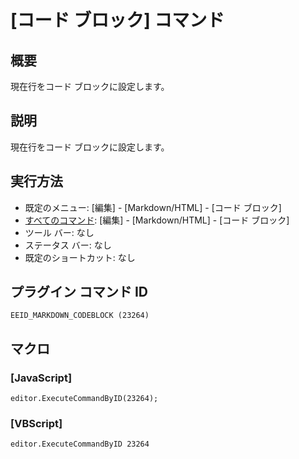 # \[コード ブロック\] コマンド

## 概要

現在行をコード ブロックに設定します。

## 説明

現在行をコード ブロックに設定します。

## 実行方法

- 既定のメニュー: \[編集\] \- \[Markdown/HTML\] \- \[コード ブロック\]
- [すべてのコマンド](../../glossary/allcommands): \[編集\] \- \[Markdown/HTML\] \- \[コード ブロック\]
- ツール バー: なし
- ステータス バー: なし
- 既定のショートカット: なし

## プラグイン コマンド ID

```
EEID_MARKDOWN_CODEBLOCK (23264)```

## マクロ

### \[JavaScript\]

```
editor.ExecuteCommandByID(23264);
```

### \[VBScript\]

```
editor.ExecuteCommandByID 23264
```
